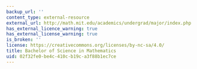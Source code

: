 ```yaml
---
backup_url: ''
content_type: external-resource
external_url: http://math.mit.edu/academics/undergrad/major/index.php
has_external_licence_warning: true
has_external_license_warning: true
is_broken: ''
license: https://creativecommons.org/licenses/by-nc-sa/4.0/
title: Bachelor of Science in Mathematics
uid: 02f32fe0-be4c-410c-b19c-a3f88b1ec7ce
---
```

